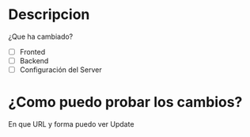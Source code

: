 # Descripcion
¿Que ha cambiado?

- [ ] Fronted
- [ ] Backend
- [ ] Configuración del Server

# ¿Como puedo probar los cambios?
En que URL y forma puedo ver Update

